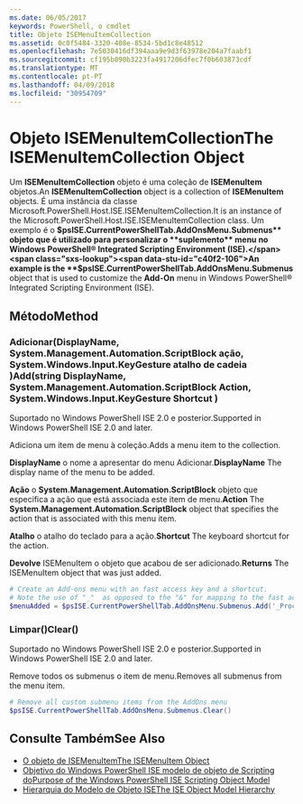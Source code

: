 ```yaml
---
ms.date: 06/05/2017
keywords: PowerShell, o cmdlet
title: Objeto ISEMenuItemCollection
ms.assetid: 0c0f5484-3320-408e-8534-5bd1c8e48512
ms.openlocfilehash: 7e5030416df394aaa9e9d3f63978e204a7faabf1
ms.sourcegitcommit: cf195b090b3223fa4917206dfec7f0b603873cdf
ms.translationtype: MT
ms.contentlocale: pt-PT
ms.lasthandoff: 04/09/2018
ms.locfileid: "30954709"
---
```

# <a name="the-isemenuitemcollection-object"></a><span data-ttu-id="c40f2-103">Objeto ISEMenuItemCollection</span><span class="sxs-lookup"><span data-stu-id="c40f2-103">The ISEMenuItemCollection Object</span></span>

<span data-ttu-id="c40f2-104">Um **ISEMenuItemCollection** objeto é uma coleção de **ISEMenuItem** objetos.</span><span class="sxs-lookup"><span data-stu-id="c40f2-104">An **ISEMenuItemCollection** object is a collection of **ISEMenuItem** objects.</span></span> <span data-ttu-id="c40f2-105">É uma instância da classe Microsoft.PowerShell.Host.ISE.ISEMenuItemCollection.</span><span class="sxs-lookup"><span data-stu-id="c40f2-105">It is an instance of the Microsoft.PowerShell.Host.ISE.ISEMenuItemCollection class.</span></span> <span data-ttu-id="c40f2-106">Um exemplo é o **$psISE.CurrentPowerShellTab.AddOnsMenu.Submenus** objeto que é utilizado para personalizar o **suplemento** menu no Windows PowerShell® Integrated Scripting Environment (ISE).</span><span class="sxs-lookup"><span data-stu-id="c40f2-106">An example is the **$psISE.CurrentPowerShellTab.AddOnsMenu.Submenus** object that is used to customize the **Add-On** menu in Windows PowerShell® Integrated Scripting Environment (ISE).</span></span>

## <a name="method"></a><span data-ttu-id="c40f2-107">Método</span><span class="sxs-lookup"><span data-stu-id="c40f2-107">Method</span></span>

### <a name="addstring-displayname-systemmanagementautomationscriptblock-action-systemwindowsinputkeygesture-shortcut-"></a><span data-ttu-id="c40f2-108">Adicionar\(DisplayName, System.Management.Automation.ScriptBlock ação, System.Windows.Input.KeyGesture atalho de cadeia \)</span><span class="sxs-lookup"><span data-stu-id="c40f2-108">Add\(string DisplayName, System.Management.Automation.ScriptBlock Action, System.Windows.Input.KeyGesture Shortcut \)</span></span>

<span data-ttu-id="c40f2-109">Suportado no Windows PowerShell ISE 2.0 e posterior.</span><span class="sxs-lookup"><span data-stu-id="c40f2-109">Supported in Windows PowerShell ISE 2.0 and later.</span></span>

<span data-ttu-id="c40f2-110">Adiciona um item de menu à coleção.</span><span class="sxs-lookup"><span data-stu-id="c40f2-110">Adds a menu item to the collection.</span></span>

<span data-ttu-id="c40f2-111">**DisplayName** o nome a apresentar do menu Adicionar.</span><span class="sxs-lookup"><span data-stu-id="c40f2-111">**DisplayName** The display name of the menu to be added.</span></span>

<span data-ttu-id="c40f2-112">**Ação** o **System.Management.Automation.ScriptBlock** objeto que especifica a ação que está associada este item de menu.</span><span class="sxs-lookup"><span data-stu-id="c40f2-112">**Action** The **System.Management.Automation.ScriptBlock** object that specifies the action that is associated with this menu item.</span></span>

<span data-ttu-id="c40f2-113">**Atalho** o atalho do teclado para a ação.</span><span class="sxs-lookup"><span data-stu-id="c40f2-113">**Shortcut** The keyboard shortcut for the action.</span></span>

<span data-ttu-id="c40f2-114">**Devolve** ISEMenuItem o objeto que acabou de ser adicionado.</span><span class="sxs-lookup"><span data-stu-id="c40f2-114">**Returns** The ISEMenuItem object that was just added.</span></span>

```powershell
# Create an Add-ons menu with an fast access key and a shortcut.
# Note the use of "_"  as opposed to the "&" for mapping to the fast access key letter for the menu item.
$menuAdded = $psISE.CurrentPowerShellTab.AddOnsMenu.Submenus.Add('_Process', {Get-Process}, 'Alt+P')
```

### <a name="clear"></a><span data-ttu-id="c40f2-115">Limpar\(\)</span><span class="sxs-lookup"><span data-stu-id="c40f2-115">Clear\(\)</span></span>

<span data-ttu-id="c40f2-116">Suportado no Windows PowerShell ISE 2.0 e posterior.</span><span class="sxs-lookup"><span data-stu-id="c40f2-116">Supported in Windows PowerShell ISE 2.0 and later.</span></span>

<span data-ttu-id="c40f2-117">Remove todos os submenus o item de menu.</span><span class="sxs-lookup"><span data-stu-id="c40f2-117">Removes all submenus from the menu item.</span></span>

```powershell
# Remove all custom submenu items from the AddOns menu
$psISE.CurrentPowerShellTab.AddOnsMenu.Submenus.Clear()
```

## <a name="see-also"></a><span data-ttu-id="c40f2-118">Consulte Também</span><span class="sxs-lookup"><span data-stu-id="c40f2-118">See Also</span></span>

- [<span data-ttu-id="c40f2-119">O objeto de ISEMenuItem</span><span class="sxs-lookup"><span data-stu-id="c40f2-119">The ISEMenuItem Object</span></span>](The-ISEMenuItem-Object.md)
- [<span data-ttu-id="c40f2-120">Objetivo do Windows PowerShell ISE modelo de objeto de Scripting do</span><span class="sxs-lookup"><span data-stu-id="c40f2-120">Purpose of the Windows PowerShell ISE Scripting Object Model</span></span>](Purpose-of-the-Windows-PowerShell-ISE-Scripting-Object-Model.md)
- [<span data-ttu-id="c40f2-121">Hierarquia do Modelo de Objeto ISE</span><span class="sxs-lookup"><span data-stu-id="c40f2-121">The ISE Object Model Hierarchy</span></span>](The-ISE-Object-Model-Hierarchy.md)